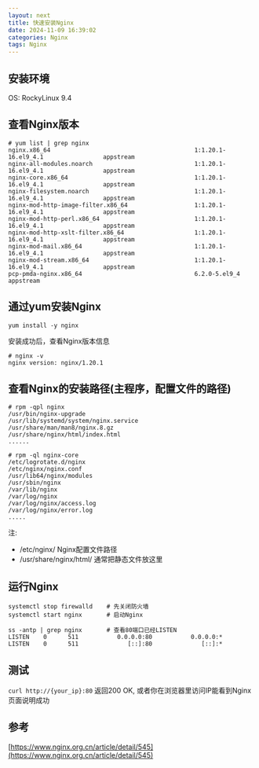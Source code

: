 ```yaml
---
layout: next
title: 快速安装Nginx
date: 2024-11-09 16:39:02
categories: Nginx
tags: Nginx
---
```


## 安装环境
OS: RockyLinux 9.4

## 查看Nginx版本
```
# yum list | grep nginx
nginx.x86_64                                         1:1.20.1-16.el9_4.1                 appstream
nginx-all-modules.noarch                             1:1.20.1-16.el9_4.1                 appstream
nginx-core.x86_64                                    1:1.20.1-16.el9_4.1                 appstream
nginx-filesystem.noarch                              1:1.20.1-16.el9_4.1                 appstream
nginx-mod-http-image-filter.x86_64                   1:1.20.1-16.el9_4.1                 appstream
nginx-mod-http-perl.x86_64                           1:1.20.1-16.el9_4.1                 appstream
nginx-mod-http-xslt-filter.x86_64                    1:1.20.1-16.el9_4.1                 appstream
nginx-mod-mail.x86_64                                1:1.20.1-16.el9_4.1                 appstream
nginx-mod-stream.x86_64                              1:1.20.1-16.el9_4.1                 appstream
pcp-pmda-nginx.x86_64                                6.2.0-5.el9_4                       appstream
```

<!-- more -->

## 通过yum安装Nginx
```
yum install -y nginx
```
安装成功后，查看Nginx版本信息
```
# nginx -v
nginx version: nginx/1.20.1
```
## 查看Nginx的安装路径(主程序，配置文件的路径)
```
# rpm -qpl nginx
/usr/bin/nginx-upgrade
/usr/lib/systemd/system/nginx.service
/usr/share/man/man8/nginx.8.gz
/usr/share/nginx/html/index.html
......

# rpm -ql nginx-core
/etc/logrotate.d/nginx
/etc/nginx/nginx.conf
/usr/lib64/nginx/modules
/usr/sbin/nginx
/var/lib/nginx
/var/log/nginx
/var/log/nginx/access.log
/var/log/nginx/error.log
.....
```
注:
* /etc/nginx/ Nginx配置文件路径
* /usr/share/nginx/html/ 通常把静态文件放这里

## 运行Nginx
```
systemctl stop firewalld 	# 先关闭防火墙
systemctl start nginx		# 启动Nginx

ss -antp | grep nginx		# 查看80端口已经LISTEN
LISTEN    0      511           0.0.0.0:80           0.0.0.0:*
LISTEN    0      511              [::]:80              [::]:*
```
## 测试
`curl http://{your_ip}:80` 返回200 OK, 或者你在浏览器里访问IP能看到Nginx页面说明成功

## 参考
[https://www.nginx.org.cn/article/detail/545](https://www.nginx.org.cn/article/detail/545)
